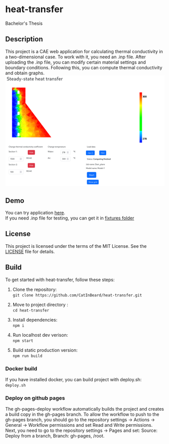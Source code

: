 # heat-transfer
Bachelor's Thesis

## Description
This project is a CAE web application for calculating thermal conductivity in a two-dimensional case. To work with it, you need an .inp file. After uploading the .inp file, you can modify certain material settings and boundary conditions. Following this, you can compute thermal conductivity and obtain graphs.
![Application screen](img/app-screen1.png)

## Demo
You can try application [here](https://catinbeard.github.io/heat-transfer/).  
If you need .inp file for testing, you can get it in [fixtures folder](fixtures)


## License

This project is licensed under the terms of the MIT License. See the [LICENSE](LICENSE) file for details.

## Build

To get started with heat-transfer, follow these steps:

1. Clone the repository:  
  ```git clone https://github.com/CatInBeard/heat-transfer.git```

2. Move to project directory :   
```cd heat-transfer```

3. Install dependencies:  
```npm i```

4. Run localhost dev verison:  
```npm start```

5. Build static production version:  
```npm run build```

### Docker build  
If you have installed docker, you can build project with deploy.sh:  
```deploy.sh```

### Deploy on github pages

The gh-pages-deploy workflow automatically builds the project and creates a build copy in the gh-pages branch. To allow the workflow to push to the gh-pages branch, you should go to the repository settings -> Actions -> General -> Workflow permissions and set Read and Write permissions. Next, you need to go to the repository settings -> Pages and set: Source: Deploy from a branch, Branch: gh-pages, /root.